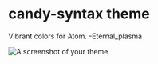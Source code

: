 # candy-syntax theme

Vibrant colors for Atom. -Eternal_plasma

![A screenshot of your theme](https://eternal-plasma.github.io/repo/preview.PNG)
